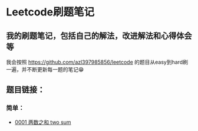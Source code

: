 # Leetcode刷题笔记

## 我的刷题笔记，包括自己的解法，改进解法和心得体会等

我会按照 https://github.com/azl397985856/leetcode 的题目从easy到hard刷一遍，并不断更新每一题的笔记:grin:

## 题目链接：

### 简单：

* [0001 两数之和 two sum](https://github.com/boooowen404/Leetcode-/blob/master/%E9%9A%BE%E5%BA%A6/%E7%AE%80%E5%8D%95/1%E4%B8%A4%E6%95%B0%E4%B9%8B%E5%92%8Ctwo%20sum.md)

